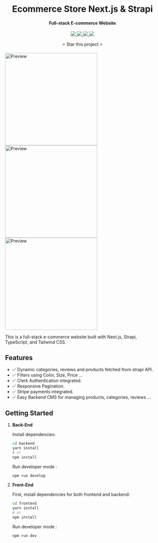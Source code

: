 <h1 align="center">Ecommerce Store Next.js & Strapi</h1>
<h4 align="center">Full-stack E-commerce Website</h4>
<p align="center">
    <a href="https://nextjs.org/">
        <img src="https://img.shields.io/badge/Next.js-Built-blue?logo=next.js&logoColor=black&labelColor=white" />
    </a>   
    <a href="https://strapi.io/">
        <img src="https://img.shields.io/badge/Strapi-Built-blueviolet?logo=strapi&logoColor=white&labelColor=white" />
    </a>
    <a href="https://www.typescriptlang.org/">
        <img src="https://img.shields.io/badge/TypeScript-Built-blue?logo=typescript&logoColor=white&labelColor=white" />
    </a>   
    <a href="https://tailwindcss.com/">
        <img src="https://img.shields.io/badge/Tailwind CSS-Built-38B2AC?logo=tailwind-css&logoColor=white&labelColor=white" />
    </a>           
    <p align="center">⭐️ Star this project ⭐️</p>
</p>
<img title="Preview" src="https://github.com/Its-Zeus/YoutubeDownloader-Nextjs/assets/101791373/123162b2-1d9f-4983-8b3e-96afabcdbbb4" width="300" />
<img title="Preview" src="https://github.com/Its-Zeus/YoutubeDownloader-Nextjs/assets/101791373/b8121a86-7152-4c90-b807-6c90976fbd88" width="300" />
<img title="Preview" src="https://github.com/Its-Zeus/YoutubeDownloader-Nextjs/assets/101791373/22cc35ca-dcd4-4a20-9521-b9d8996ead9e" width="300" />

This is a full-stack e-commerce website built with Next.js, Strapi, TypeScript, and Tailwind CSS.

## Features
- ✅ Dynamic categories, reviews and products fetched from strapi API.
- ✅ Filters using Color, Size, Price ...
- ✅ Clerk Authentication integrated.
- ✅ Responsive Pagination.
- ✅ Stripe payments integrated.
- ✅ Easy Backend CMS for managing products, categories, reviews ...

## Getting Started

1. **Back-End**

   Install dependencies:

   ```bash
   cd backend
   yarn install
   # or
   npm install
   ```
   
   Run developer mode :
   
   ```bash
   npm run develop
   ```
3. **Front-End**

   First, install dependencies for both frontend and backend:

   ```bash
   cd frontend
   yarn install
   # or
   npm install
   ```
   
   Run developer mode :
   
   ```bash
   npm run dev
   ```
